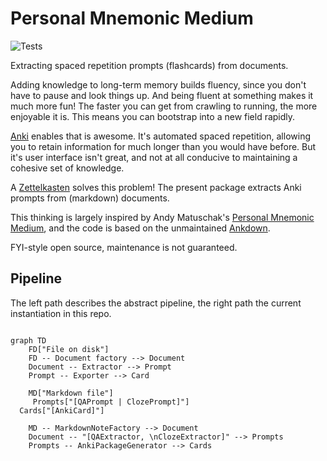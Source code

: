 # Personal Mnemonic Medium
![Tests](https://github.com/MartinBernstorff/personal-mnemonic-medium/actions/workflows/tests.yml/badge.svg)

Extracting spaced repetition prompts (flashcards) from documents.

Adding knowledge to long-term memory builds fluency, since you don't have to pause and look things up. And being fluent at something makes it much more fun! The faster you can get from crawling to running, the more enjoyable it is. This means you can bootstrap into a new field rapidly.  

[Anki](https://apps.ankiweb.net) enables that is awesome. It's automated spaced repetition, allowing you to retain information for much longer than you would have before. But it's user interface isn't great, and not at all conducive to maintaining a cohesive set of knowledge.

A [Zettelkasten](https://medium.com/@martinbernstorf/why-you-need-an-idea-management-system-defb5de44746) solves this problem! The present package extracts Anki prompts from (markdown) documents.

This thinking is largely inspired by Andy Matuschak's [Personal Mnemonic Medium](https://notes.andymatuschak.org/The_mnemonic_medium_can_be_extended_to_one%E2%80%99s_personal_notes), and the code is based on the unmaintained [Ankdown](https://github.com/benwr/ankdown).

FYI-style open source, maintenance is not guaranteed.

## Pipeline
The left path describes the abstract pipeline, the right path the current instantiation in this repo. 

```mermaid

graph TD 
	FD["File on disk"]
	FD -- Document factory --> Document
	Document -- Extractor --> Prompt
	Prompt -- Exporter --> Card 
 
	MD["Markdown file"]
	 Prompts["[QAPrompt | ClozePrompt]"]
  Cards["[AnkiCard]"]
 
	MD -- MarkdownNoteFactory --> Document
	Document -- "[QAExtractor, \nClozeExtractor]" --> Prompts
	Prompts -- AnkiPackageGenerator --> Cards
 ```

<!-- {BearID:ffeb2eba865d16361b47d522f39c3563} -->
